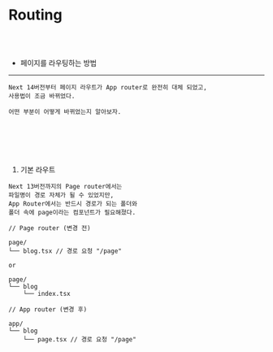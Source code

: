 # Routing

<br />
<br />

* 페이지를 라우팅하는 방법
---

```
Next 14버전부터 페이지 라우트가 App router로 완전히 대체 되었고,
사용법이 조금 바뀌었다.

어떤 부분이 어떻게 바뀌었는지 알아보자.
```

<br />
<br />
<br />
<br />

1. 기본 라우트

```
Next 13버전까지의 Page router에서는
파일명이 경로 자체가 될 수 있었지만,
App Router에서는 반드시 경로가 되는 폴더와
폴더 속에 page이라는 컴포넌트가 필요해졌다.
```

```
// Page router (변경 전)

page/
└── blog.tsx // 경로 요청 "/page"

or

page/
└── blog
    └── index.tsx
```

```
// App router (변경 후)

app/
└── blog
    └── page.tsx // 경로 요청 "/page"
```
